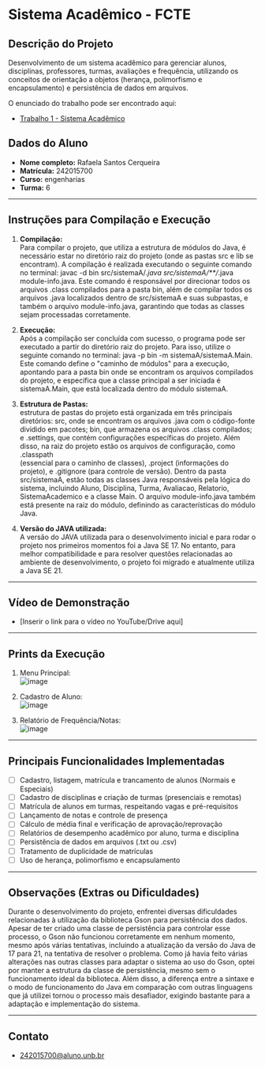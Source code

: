 # Sistema Acadêmico - FCTE

## Descrição do Projeto

Desenvolvimento de um sistema acadêmico para gerenciar alunos, disciplinas, professores, turmas, avaliações e frequência, utilizando os conceitos de orientação a objetos (herança, polimorfismo e encapsulamento) e persistência de dados em arquivos.

O enunciado do trabalho pode ser encontrado aqui:
- [Trabalho 1 - Sistema Acadêmico](https://github.com/lboaventura25/OO-T06_2025.1_UnB_FCTE/blob/main/trabalhos/ep1/README.md)

## Dados do Aluno

- **Nome completo:** Rafaela Santos Cerqueira
- **Matrícula:** 242015700
- **Curso:** engenharias
- **Turma:** 6

---

## Instruções para Compilação e Execução

1. **Compilação:**  
   Para compilar o projeto, que utiliza a estrutura de módulos do Java, é necessário estar no diretório raiz do projeto (onde as pastas src e lib se encontram). A compilação é realizada 
   executando o seguinte comando no terminal: javac -d bin src/sistemaA/*.java src/sistemaA/**/*.java module-info.java. Este comando é responsável por direcionar todos os arquivos 
   .class compilados para a pasta bin, além de compilar todos os arquivos .java localizados dentro de src/sistemaA e suas subpastas, e também o arquivo module-info.java, garantindo que 
   todas as classes sejam processadas corretamente.

2. **Execução:**  
   Após a compilação ser concluída com sucesso, o programa pode ser executado a partir do diretório raiz do projeto. Para isso, utilize o seguinte comando no terminal: java -p bin -m 
   sistemaA/sistemaA.Main. Este comando define o "caminho de módulos" para a execução, apontando para a pasta bin onde se encontram os arquivos compilados do projeto, e especifica que a 
   classe principal a ser iniciada é sistemaA.Main, que está localizada dentro do módulo sistemaA.

3. **Estrutura de Pastas:**  
    estrutura de pastas do projeto está organizada em três principais diretórios: src, onde se encontram os arquivos .java com o código-fonte dividido em pacotes; bin, que armazena os       arquivos .class compilados; e .settings, que contém configurações específicas do projeto. Além disso, na raiz do projeto estão os arquivos de configuração, como .classpath          
    (essencial para o caminho de classes), .project (informações do projeto), e .gitignore (para controle de versão). Dentro da pasta src/sistemaA, estão todas as classes Java 
    responsáveis pela lógica do sistema, incluindo Aluno, Disciplina, Turma, Avaliacao, Relatorio, SistemaAcademico e a classe Main. O arquivo module-info.java também está presente na 
    raiz do módulo, definindo as características do módulo Java.

3. **Versão do JAVA utilizada:**  
   A versão do JAVA utilizada para o desenvolvimento inicial e para rodar o projeto nos primeiros momentos foi a Java SE 17. No entanto, para melhor compatibilidade e para resolver 
   questões relacionadas ao ambiente de desenvolvimento, o projeto foi migrado e atualmente utiliza a Java SE 21.



---

## Vídeo de Demonstração

- [Inserir o link para o vídeo no YouTube/Drive aqui]

---

## Prints da Execução

1. Menu Principal:  
   ![image](https://github.com/user-attachments/assets/72965c1f-d9b8-49a1-a6c0-0c20e7fe2fb3)


2. Cadastro de Aluno:  
   ![image](https://github.com/user-attachments/assets/cbd797b8-d952-4af9-bdc9-48c4929d38dd)


3. Relatório de Frequência/Notas:  
   ![image](https://github.com/user-attachments/assets/b9a59555-3123-4557-87ba-b60b5f39da81)


---

## Principais Funcionalidades Implementadas

- [ ] Cadastro, listagem, matrícula e trancamento de alunos (Normais e Especiais)
- [ ] Cadastro de disciplinas e criação de turmas (presenciais e remotas)
- [ ] Matrícula de alunos em turmas, respeitando vagas e pré-requisitos
- [ ] Lançamento de notas e controle de presença
- [ ] Cálculo de média final e verificação de aprovação/reprovação
- [ ] Relatórios de desempenho acadêmico por aluno, turma e disciplina
- [ ] Persistência de dados em arquivos (.txt ou .csv)
- [ ] Tratamento de duplicidade de matrículas
- [ ] Uso de herança, polimorfismo e encapsulamento

---

## Observações (Extras ou Dificuldades)

Durante o desenvolvimento do projeto, enfrentei diversas dificuldades relacionadas à utilização da biblioteca Gson para persistência dos dados. Apesar de ter criado uma classe de persistência para controlar esse processo, o Gson não funcionou corretamente em nenhum momento, mesmo após várias tentativas, incluindo a atualização da versão do Java de 17 para 21, na tentativa de resolver o problema. Como já havia feito várias alterações nas outras classes para adaptar o sistema ao uso do Gson, optei por manter a estrutura da classe de persistência, mesmo sem o funcionamento ideal da biblioteca. Além disso, a diferença entre a sintaxe e o modo de funcionamento do Java em comparação com outras linguagens que já utilizei tornou o processo mais desafiador, exigindo bastante para a adaptação e implementação do sistema.

---

## Contato

- 242015700@aluno.unb.br
